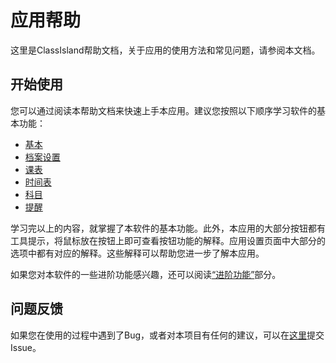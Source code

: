 # 应用帮助

这里是ClassIsland帮助文档，关于应用的使用方法和常见问题，请参阅本文档。

## 开始使用

您可以通过阅读本帮助文档来快速上手本应用。建议您按照以下顺序学习软件的基本功能：

- [基本](Basic.md)
- [档案设置](ProfileSettingsPage.md)
- [课表](ClassPlan.md)
- [时间表](TimeLayout.md)
- [科目](Subject.md)
- [提醒](Notifications.md)

学习完以上的内容，就掌握了本软件的基本功能。此外，本应用的大部分按钮都有工具提示，将鼠标放在按钮上即可查看按钮功能的解释。应用设置页面中大部分的选项中都有对应的解释。这些解释可以帮助您进一步了解本应用。

如果您对本软件的一些进阶功能感兴趣，还可以阅读[“进阶功能”](Advanced.md)部分。

## 问题反馈

如果您在使用的过程中遇到了Bug，或者对本项目有任何的建议，可以在[这里](https://github.com/HelloWRC/ClassIsland/issues)提交Issue。
